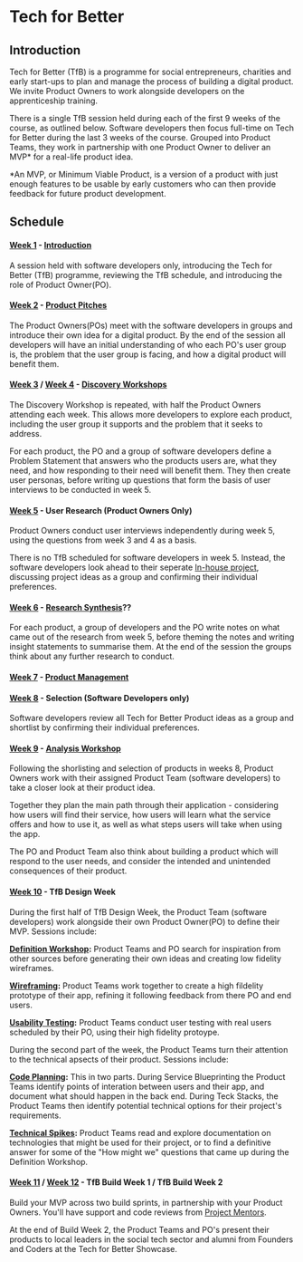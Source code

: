 # Tech for Better

## Introduction

Tech for Better (TfB) is a programme for social entrepreneurs, charities and early start-ups to plan and manage the process of building a digital product. We invite Product Owners to work alongside developers on the apprenticeship training.

There is a single TfB session held during each of the first 9 weeks of the course, as outlined below. Software developers then focus full-time on Tech for Better during the last 3 weeks of the course. Grouped into Product Teams, they work in partnership with one Product Owner to deliver an MVP\* for a real-life product idea.

\*An MVP, or Minimum Viable Product, is a version of a product with just enough features to be usable by early customers who can then provide feedback for future product development.

## Schedule

#### [Week 1](../../syllabus/apprenticeship/server/schedule/) - [Introduction](https://fac-slides.netlify.app/slides/dev-intro/#0)

A session held with software developers only, introducing the Tech for Better (TfB) programme, reviewing the TfB schedule, and introducing the role of Product Owner(PO).

#### [Week 2](../../syllabus/apprenticeship/database/schedule/) - [Product Pitches](https://fac-slides.netlify.app/slides/pitches/#0)

The Product Owners(POs) meet with the software developers in groups and introduce their own idea for a digital product. By the end of the session all developers will have an initial understanding of who each PO's user group is, the problem that the user group is facing, and how a digital product will benefit them.

#### [Week 3](../../syllabus/apprenticeship/authentication/schedule/) / [Week 4](../../syllabus/apprenticeship/server-side-app/schedule/) - [Discovery Workshops](https://fac-slides.netlify.app/slides/discovery/#0)

The Discovery Workshop is repeated, with half the Product Owners attending each week. This allows more developers to explore each product, including the user group it supports and the problem that it seeks to address.

For each product, the PO and a group of software developers define a Problem Statement that answers who the products users are, what they need, and how responding to their need will benefit them. They then create user personas, before writing up questions that form the basis of user interviews to be conducted in week 5.

#### [Week 5](../../syllabus/apprenticeship/client-side-app/schedule/) - User Research (Product Owners Only)

Product Owners conduct user interviews independently during week 5, using the questions from week 3 and 4 as a basis.

There is no TfB scheduled for software developers in week 5. Instead, the software developers look ahead to their seperate [In-house project](), discussing project ideas as a group and confirming their individual preferences.

#### [Week 6](../../syllabus/apprenticeship/full-stack-app/schedule/) - [Research Synthesis](https://fac-slides.netlify.app/slides/research-analysis/#0)??

<!-- Rename slides to Research Synthesis for clarity? -->

For each product, a group of developers and the PO write notes on what came out of the research from week 5, before theming the notes and writing insight statements to summarise them. At the end of the session the groups think about any further research to conduct.

#### [Week 7](../../syllabus/projects/in-house-design/schedule/) - [Product Management](https://fac-slides.netlify.app/slides/product-management/#0)

#### [Week 8](../../syllabus/projects/in-house-build-1/schedule/) - Selection (Software Developers only)

Software developers review all Tech for Better Product ideas as a group and shortlist by confirming their individual preferences.

#### [Week 9](../../syllabus/projects/in-house-build-2/schedule/) - [Analysis Workshop](https://fac-slides.netlify.app/slides/analysis/#0)

Following the shorlisting and selection of products in weeks 8, Product Owners work with their assigned Product Team (software developers) to take a closer look at their product idea.

Together they plan the main path through their application - considering how users will find their service, how users will learn what the service offers and how to use it, as well as what steps users will take when using the app.

The PO and Product Team also think about building a product which will respond to the user needs, and consider the intended and unintended consequences of their product.

#### [Week 10](../../syllabus/projects/tfb-design/schedule/) - TfB Design Week

During the first half of TfB Design Week, the Product Team (software developers) work alongside their own Product Owner(PO) to define their MVP. Sessions include:

**[Definition Workshop](https://fac-slides.netlify.app/slides/definition/#0):** Product Teams and PO search for inspiration from other sources before generating their own ideas and creating low fidelity wireframes.

**[Wireframing](https://www.figma.com/blog/how-to-wireframe/#types-of-wireframes):** Product Teams work together to create a high fildelity prototype of their app, refining it following feedback from there PO and end users.

**[Usability Testing](https://fac-slides.netlify.app/slides/usability-testing/#0):** Product Teams conduct user testing with real users scheduled by their PO, using their high fidelity protoype.

During the second part of the week, the Product Teams turn their attention to the technical apsects of their product. Sessions include:

**[Code Planning](https://fac-slides.netlify.app/slides/code-planning/#0):** This in two parts. During Service Blueprinting the Product Teams identify points of interation between users and their app, and document what should happen in the back end. During Teck Stacks, the Product Teams then identify potential technical options for their project's requirements.

**[Technical Spikes](../../syllabus/projects/TFB-design/spikes/):** Product Teams read and explore documentation on technologies that might be used for their project, or to find a definitive answer for some of the "How might we" questions that came up during the Definition Workshop.

#### [Week 11](../../syllabus/projects/tfb-build-1/schedule/) / [Week 12](../../syllabus/projects/tfb-build-2/schedule/) - TfB Build Week 1 / TfB Build Week 2

Build your MVP across two build sprints, in partnership with your Product Owners. You'll have support and code reviews from [Project Mentors](/course/handbook/mentor-roles/).

At the end of Build Week 2, the Product Teams and PO's present their products to local leaders in the social tech sector and alumni from Founders and Coders at the Tech for Better Showcase.
